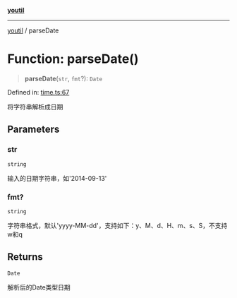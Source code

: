 [**youtil**](../README.md)

***

[youtil](../globals.md) / parseDate

# Function: parseDate()

> **parseDate**(`str`, `fmt`?): `Date`

Defined in: [time.ts:67](https://github.com/sxei/youtil/blob/8e9577520240aa8b6f6b2cd2200d03ed8000ea52/src/time.ts#L67)

将字符串解析成日期

## Parameters

### str

`string`

输入的日期字符串，如'2014-09-13'

### fmt?

`string`

字符串格式，默认'yyyy-MM-dd'，支持如下：y、M、d、H、m、s、S，不支持w和q

## Returns

`Date`

解析后的Date类型日期
